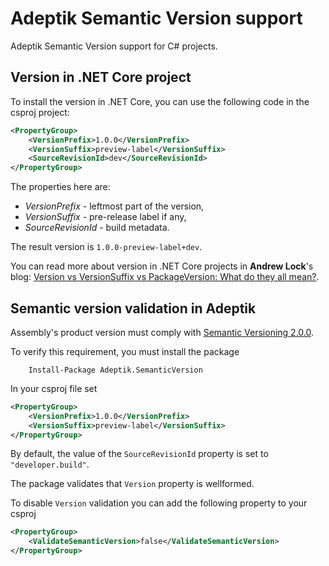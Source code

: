 # Adeptik Semantic Version support

Adeptik Semantic Version support for C# projects.

## Version in .NET Core project

To install the version in .NET Core, you can use the following code in the csproj project:

```xml
<PropertyGroup>
    <VersionPrefix>1.0.0</VersionPrefix>
    <VersionSuffix>preview-label</VersionSuffix>
    <SourceRevisionId>dev</SourceRevisionId>
</PropertyGroup>
```

The properties here are:

* *VersionPrefix* - leftmost part of the version,
* *VersionSuffix* - pre-release label if any,
* *SourceRevisionId* - build metadata.

The result version is `1.0.0-preview-label+dev`.

You can read more about version in .NET Core projects in **Andrew Lock**'s blog: [Version vs VersionSuffix vs PackageVersion: What do they all mean?](https://andrewlock.net/version-vs-versionsuffix-vs-packageversion-what-do-they-all-mean/).

## Semantic version validation in Adeptik

Assembly's product version must comply with [Semantic Versioning 2.0.0](https://semver.org/).

To verify this requirement, you must install the package

```console
    Install-Package Adeptik.SemanticVersion
```

In your csproj file set

```xml
<PropertyGroup>
    <VersionPrefix>1.0.0</VersionPrefix>
    <VersionSuffix>preview-label</VersionSuffix>
</PropertyGroup>
```

By default, the value of the `SourceRevisionId` property is set to `"developer.build"`.

The package validates that `Version` property is wellformed.

To disable `Version` validation you can add the following property to your csproj

```xml
<PropertyGroup>
    <ValidateSemanticVersion>false</ValidateSemanticVersion>
</PropertyGroup>
```
